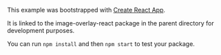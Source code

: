 This example was bootstrapped with [Create React App](https://github.com/facebook/create-react-app).

It is linked to the image-overlay-react package in the parent directory for development purposes.

You can run `npm install` and then `npm start` to test your package.
